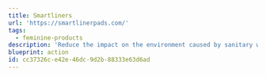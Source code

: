 ```yaml
---
title: Smartliners
url: 'https://smartlinerpads.com/'
tags:
  - feminine-products
description: 'Reduce the impact on the environment caused by sanitary waste using Organic Cotton Period Pads.'
blueprint: action
id: cc37326c-e42e-46dc-9d2b-88333e63d6ad
---
```

